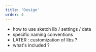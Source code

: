 ```yaml
---
title: 'Design'
order: 4
---
```


- how to use sketch lib / settings / data
- specific naming conventions
- LATER : customization of libs ?
- what's included ?
